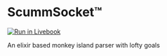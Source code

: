 # ScummSocket™️ 

[![Run in Livebook](https://livebook.dev/badge/v1/blue.svg)](https://livebook.dev/run?url=https%3A%2F%2Fgithub.com%2Fnatewallis%2Fscummsocket%2Fblob%2Fmain%2Fscummsocket.livemd)

An elixir based monkey island parser with lofty goals
